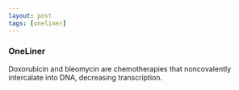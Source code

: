 ```yaml
---
layout: post
tags: [oneliner]
---
```



### OneLiner

Doxorubicin and bleomycin are chemotherapies that noncovalently intercalate into DNA, decreasing transcription.
